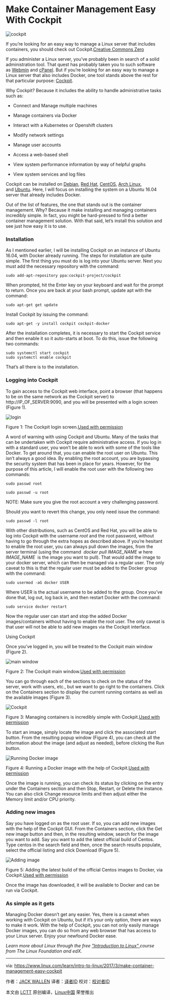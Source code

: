 Make Container Management Easy With Cockpit
============================================================

 ![cockpit](https://www.linux.com/sites/lcom/files/styles/rendered_file/public/cockpit-containers.jpg?itok=D3MMNlkg "cockpit")
 
If you’re looking for an easy way to manage a Linux server that includes containers, you should check out Cockpit.[Creative Commons Zero][6]

If you administer a Linux server, you’ve probably been in search of a solid administration tool. That quest has probably taken you to such software as [Webmin][14] and [cPanel][15]. But if you’re looking for an easy way to manage a Linux server that also includes Docker, one tool stands above the rest for that particular purpose: [Cockpit][16].

Why Cockpit? Because it includes the ability to handle administrative tasks such as:

*   Connect and Manage multiple machines

*   Manage containers via Docker

*   Interact with a Kubernetes or Openshift clusters

*   Modify network settings

*   Manage user accounts

*   Access a web-based shell

*   View system performance information by way of helpful graphs

*   View system services and log files

Cockpit can be installed on [Debian][17], [Red Hat][18], [CentOS][19], [Arch Linux][20], and [Ubuntu][21]. Here, I will focus on installing the system on a Ubuntu 16.04 server that already includes Docker.

Out of the list of features, the one that stands out is the container management. Why? Because it make installing and managing containers incredibly simple. In fact, you might be hard-pressed to find a better container management solution.
With that said, let’s install this solution and see just how easy it is to use.

### Installation

As I mentioned earlier, I will be installing Cockpit on an instance of Ubuntu 16.04, with Docker already running. The steps for installation are quite simple. The first thing you must do is log into your Ubuntu server. Next you must add the necessary repository with the command:

```
sudo add-apt-repository ppa:cockpit-project/cockpit
```

When prompted, hit the Enter key on your keyboard and wait for the prompt to return. Once you are back at your bash prompt, update apt with the command:

```
sudo apt-get get update
```

Install Cockpit by issuing the command:

```
sudo apt-get -y install cockpit cockpit-docker
```

After the installation completes, it is necessary to start the Cockpit service and then enable it so it auto-starts at boot. To do this, issue the following two commands:

```
sudo systemctl start cockpit
sudo systemctl enable cockpit
```

That’s all there is to the installation.

### Logging into Cockpit

To gain access to the Cockpit web interface, point a browser (that happens to be on the same network as the Cockpit server) to http://IP_OF_SERVER:9090, and you will be presented with a login screen (Figure 1).

 ![login](https://www.linux.com/sites/lcom/files/styles/rendered_file/public/cockpit_a.jpg?itok=RViOst2V "login") 

Figure 1: The Cockpit login screen.[Used with permission][1]

A word of warning with using Cockpit and Ubuntu. Many of the tasks that can be undertaken with Cockpit require administrative access. If you log in with a standard user, you won’t be able to work with some of the tools like Docker. To get around that, you can enable the root user on Ubuntu. This isn’t always a good idea. By enabling the root account, you are bypassing the security system that has been in place for years. However, for the purpose of this article, I will enable the root user with the following two commands:

```
sudo passwd root

sudo passwd -u root 
```

NOTE: Make sure you give the root account a very challenging password.

Should you want to revert this change, you only need issue the command:

```
sudo passwd -l root
```

With other distributions, such as CentOS and Red Hat, you will be able to log into Cockpit with the username _root_ and the root password, without having to go through the extra hopes as described above.
If you’re hesitant to enable the root user, you can always pull down the images, from the server terminal (using the command  _docker pull IMAGE_NAME w_ here _IMAGE_NAME_  is the image you want to pull). That would add the image to your docker server, which can then be managed via a regular user. The only caveat to this is that the regular user must be added to the Docker group with the command:

```
sudo usermod -aG docker USER
```

Where USER is the actual username to be added to the group. Once you’ve done that, log out, log back in, and then restart Docker with the command:

```
sudo service docker restart
```

Now the regular user can start and stop the added Docker images/containers without having to enable the root user. The only caveat is that user will not be able to add new images via the Cockpit interface.

Using Cockpit

Once you’ve logged in, you will be treated to the Cockpit main window (Figure 2).


 ![main window](https://www.linux.com/sites/lcom/files/styles/rendered_file/public/cockpit_b.jpg?itok=tZCHcq-Y "main window") 

Figure 2: The Cockpit main window.[Used with permission][2]

You can go through each of the sections to check on the status of the server, work with users, etc., but we want to go right to the containers. Click on the Containers section to display the current running contains as well as the available images (Figure 3).


 ![Cockpit](https://www.linux.com/sites/lcom/files/styles/rendered_file/public/cockpit_c.jpg?itok=OOYJt2yv "Cockpit") 

Figure 3: Managing containers is incredibly simple with Cockpit.[Used with permission][3]

To start an image, simply locate the image and click the associated start button. From the resulting popup window (Figure 4), you can check all the information about the image (and adjust as needed), before clicking the Run button.


 ![Running Docker image](https://www.linux.com/sites/lcom/files/styles/rendered_file/public/cockpit_d.jpg?itok=8uldEq_r "Running Docker image") 

Figure 4: Running a Docker image with the help of Cockpit.[Used with permission][4]

Once the image is running, you can check its status by clicking on the entry under the Containers section and then Stop, Restart, or Delete the instance. You can also click Change resource limits and then adjust either the Memory limit and/or CPU priority.

### Adding new images

Say you have logged on as the root user. If so, you can add new images with the help of the Cockpit GUI. From the Containers section, click the Get new image button and then, in the resulting window, search for the image you want to add. Say you want to add the latest official build of Centos. Type centos in the search field and then, once the search results populate, select the official listing and click Download (Figure 5).


 ![Adding image](https://www.linux.com/sites/lcom/files/styles/rendered_file/public/cockpit_f.jpg?itok=_S5g8Da2 "Adding image") 

Figure 5: Adding the latest build of the official Centos images to Docker, via Cockpit.[Used with permission][5]

Once the image has downloaded, it will be available to Docker and can be run via Cockpit.

### As simple as it gets

Managing Docker doesn’t get any easier. Yes, there is a caveat when working with Cockpit on Ubuntu, but if it’s your only option, there are ways to make it work. With the help of Cockpit, you can not only easily manage Docker images, you can do so from any web browser that has access to your Linux server. Enjoy your newfound Docker ease.

 _Learn more about Linux through the free ["Introduction to Linux" ][13]course from The Linux Foundation and edX._

--------------------------------------------------------------------------------

via: https://www.linux.com/learn/intro-to-linux/2017/3/make-container-management-easy-cockpit

作者：[JACK WALLEN][a]
译者：[译者ID](https://github.com/译者ID)
校对：[校对者ID](https://github.com/校对者ID)

本文由 [LCTT](https://github.com/LCTT/TranslateProject) 原创编译，[Linux中国](https://linux.cn/) 荣誉推出

[a]:https://www.linux.com/users/jlwallen
[1]:https://www.linux.com/licenses/category/used-permission
[2]:https://www.linux.com/licenses/category/used-permission
[3]:https://www.linux.com/licenses/category/used-permission
[4]:https://www.linux.com/licenses/category/used-permission
[5]:https://www.linux.com/licenses/category/used-permission
[6]:https://www.linux.com/licenses/category/creative-commons-zero
[7]:https://www.linux.com/files/images/cockpitajpg
[8]:https://www.linux.com/files/images/cockpitbjpg
[9]:https://www.linux.com/files/images/cockpitcjpg
[10]:https://www.linux.com/files/images/cockpitdjpg
[11]:https://www.linux.com/files/images/cockpitfjpg
[12]:https://www.linux.com/files/images/cockpit-containersjpg
[13]:https://training.linuxfoundation.org/linux-courses/system-administration-training/introduction-to-linux
[14]:http://www.webmin.com/
[15]:http://cpanel.com/
[16]:http://cockpit-project.org/
[17]:https://www.debian.org/
[18]:https://www.redhat.com/en
[19]:https://www.centos.org/
[20]:https://www.archlinux.org/
[21]:https://www.ubuntu.com/

